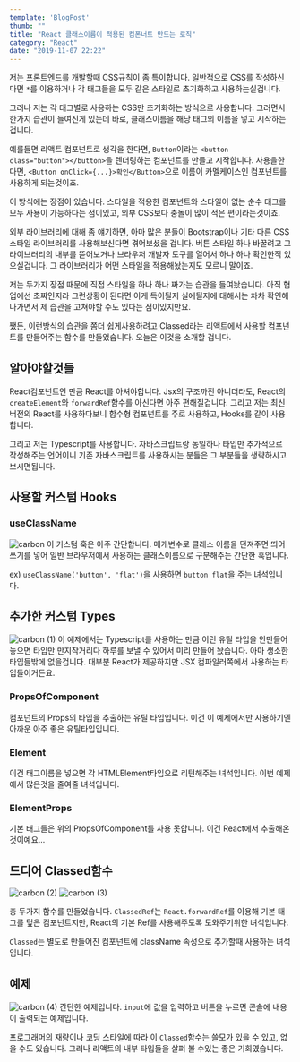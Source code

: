 ```yaml
---
template: 'BlogPost'
thumb: ""
title: "React 클래스이름이 적용된 컴폰너트 만드는 로직"
category: "React"
date: "2019-11-07 22:22"
---
```


저는 프론트엔드를 개발할때 CSS규칙이 좀 특이합니다. 일반적으로 CSS를 작성하신다면 `*`를 이용하거나 각 태그들을 모두 같은 스타일로 초기화하고 사용하는실겁니다.

그러나 저는 각 태그별로 사용하는 CSS만 초기화하는 방식으로 사용합니다. 그러면서 한가지 습관이 들여진게 있는데 바로, 클래스이름을 해당 태그의 이름을 넣고 시작하는겁니다.

예를들면 리액트 컴포넌트로 생각을 한다면, `Button`이라는 `<button class="button"></button>`을 렌더링하는 컴포넌트를 만들고 시작합니다.
사용을한다면, `<Button onClick={...}>확인</Button>`으로 이름이 카멜케이스인 컴포넌트를 사용하게 되는것이죠.

이 방식에는 장점이 있습니다. 스타일을 적용한 컴포넌트와 스타일이 없는 순수 태그를 모두 사용이 가능하다는 점이있고, 외부 CSS보다 충돌이 많이 적은 편이라는것이죠.

외부 라이브러리에 대해 좀 얘기하면, 아마 많은 분들이 Bootstrap이나 기타 다른 CSS 스타일 라이브러리를 사용해보신다면 겪어보셨을 겁니다. 버튼 스타일 하나 바꿀려고 그 라이브러리의 내부를 뜯어보거나 브라우저 개발자 도구를 열어서 하나 하나 확인한적 있으실겁니다. 그 라이브러리가 어떤 스타일을 적용해놨는지도 모르니 말이죠.

저는 두가지 장점 때문에 직접 스타일을 하나 하나 짜가는 습관을 들여놨습니다. 아직 협업에선 초짜인지라 그런상황이 된다면 이게 득이될지 실에될지에 대해서는 차차 확인해 나가면서 제 습관을 고쳐야할 수도 있다는 점이있지만요.

쨌든, 이런방식의 습관을 쫌더 쉽게사용하려고 Classed라는 리액트에서 사용할 컴포넌트를 만들어주는 함수를 만들었습니다. 오늘은 이것을 소개할 겁니다.

## 알아야할것들
React컴포넌트인 만큼 React를 아셔야합니다. Jsx의 구조까진 아니더라도, React의 `createElement`와 `forwardRef`함수를 아신다면 아주 편해질겁니다. 그리고 저는 최신버전의 React를 사용하다보니 함수형 컴포넌트를 주로 사용하고, Hooks를 같이 사용합니다.

그리고 저는 Typescript를 사용합니다. 자바스크립트랑 동일하나 타입만 추가적으로 작성해주는 언어이니 기존 자바스크립트를 사용하시는 분들은 그 부분들을 생략하시고 보시면됩니다.

## 사용할 커스텀 Hooks
### useClassName
![carbon](https://user-images.githubusercontent.com/1689721/69933720-0c1cd700-1513-11ea-8507-b48963a5e97d.png)
이 커스텀 훅은 아주 간단합니다. 매개변수로 클래스 이름을 던져주면 띄어쓰기를 넣어 일반 브라우저에서 사용하는 클래스이름으로 구분해주는 간단한 훅입니다.

ex) `useClassName('button', 'flat')`을 사용하면 `button flat`을 주는 녀석입니다.

## 추가한 커스텀 Types
![carbon (1)](https://user-images.githubusercontent.com/1689721/69933879-97966800-1513-11ea-90b6-b55e82065448.png)
이 예제에서는 Typescript를 사용하는 만큼 이런 유틸 타입을 안만들어 놓으면 타입만 만지작거리다 하루를 보낼 수 있어서 미리 만들어 놨습니다.
아마 생소한 타입들밖에 없을겁니다. 대부분 React가 제공하지만 JSX 컴파일러쪽에서 사용하는 타입들이거든요.

### PropsOfComponent<C>
컴포넌트의 Props의 타입을 추출하는 유틸 타입입니다. 이건 이 예제에서만 사용하기엔 아까운 아주 좋은 유틸타입입니다.

### Element<H>
이건 태그이름을 넣으면 각 HTMLElement타입으로 리턴해주는 녀석입니다. 이번 예제에서 많은것을 줄여줄 녀석입니다.

### ElementProps<H>
기본 태그들은 위의 PropsOfComponent를 사용 못합니다. 이건 React에서 추출해온것이예요...

## 드디어 Classed함수
![carbon (2)](https://user-images.githubusercontent.com/1689721/69933938-cca2ba80-1513-11ea-8070-0ce03e5e4e58.png)
![carbon (3)](https://user-images.githubusercontent.com/1689721/69933956-d9271300-1513-11ea-94e1-4d5cbbb5cf0a.png)

총 두가지 함수를 만들었습니다.
`ClassedRef`는 `React.forwardRef`를 이용해 기본 태그를 덮은 컴포넌트지만, React의 기본 Ref를 사용해주도록 도와주기위한 녀석입니다.

`Classed`는 별도로 만들어진 컴포넌트에 className 속성으로 추가할때 사용하는 녀석입니다.

## 예제
![carbon (4)](https://user-images.githubusercontent.com/1689721/69934618-d0cfd780-1515-11ea-86f2-dcf087bbe0fd.png)
간단한 예제입니다. `input`에 값을 입력하고 버튼을 누르면 콘솔에 내용이 출력되는 예제입니다.

프로그래머의 재량이나 코딩 스타일에 따라 이 `Classed`함수는 쓸모가 있을 수 있고, 없을 수도 있습니다. 그러나 리액트의 내부 타입들을 살펴 볼 수있는 좋은 기회였습니다.
